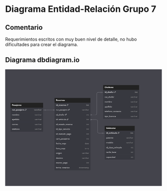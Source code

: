 # Diagrama Entidad-Relación Grupo 7

## Comentario

Requerimientos escritos con muy buen nivel de detalle, no hubo dificultades para crear el diagrama.

## Diagrama dbdiagram.io

![Modelo dbdiagram](diagramag7.png)
